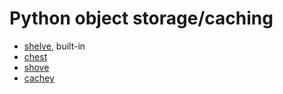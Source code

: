 # Python object storage/caching
- [shelve](https://docs.python.org/3/library/shelve.html), built-in
- [chest](https://github.com/blaze/chest)
- [shove](https://bitbucket.org/lcrees/shove/src)
- [cachey](https://github.com/dask/cachey)
